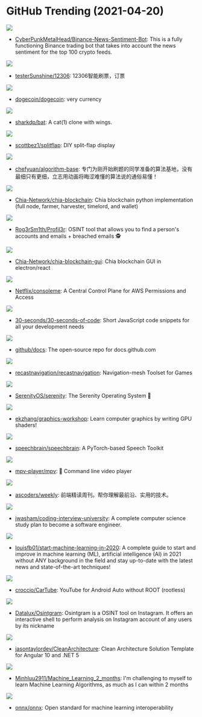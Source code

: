 # GitHub Trending (2021-04-20)

![](https://img.shields.io/badge/Python-New%20209-green?style=flat-square&logo=appveyor)
- [CyberPunkMetalHead/Binance-News-Sentiment-Bot](https://github.com/CyberPunkMetalHead/Binance-News-Sentiment-Bot): This is a fully functioning Binance trading bot that takes into account the news sentiment for the top 100 crypto feeds.

![](https://img.shields.io/badge/Python-New%2039-green?style=flat-square&logo=appveyor)
- [testerSunshine/12306](https://github.com/testerSunshine/12306): 12306智能刷票，订票

![](https://img.shields.io/badge/C%2B%2B-New%20297-green?style=flat-square&logo=appveyor)
- [dogecoin/dogecoin](https://github.com/dogecoin/dogecoin): very currency

![](https://img.shields.io/badge/Rust-New%2085-green?style=flat-square&logo=appveyor)
- [sharkdp/bat](https://github.com/sharkdp/bat): A cat(1) clone with wings.

![](https://img.shields.io/badge/Python-New%20215-green?style=flat-square&logo=appveyor)
- [scottbez1/splitflap](https://github.com/scottbez1/splitflap): DIY split-flap display

![](https://img.shields.io/badge/Java-New%20134-green?style=flat-square&logo=appveyor)
- [chefyuan/algorithm-base](https://github.com/chefyuan/algorithm-base): 专门为刚开始刷题的同学准备的算法基地，没有最细只有更细，立志用动画将晦涩难懂的算法说的通俗易懂！

![](https://img.shields.io/badge/Python-New%20430-green?style=flat-square&logo=appveyor)
- [Chia-Network/chia-blockchain](https://github.com/Chia-Network/chia-blockchain): Chia blockchain python implementation (full node, farmer, harvester, timelord, and wallet)

![](https://img.shields.io/badge/Python-New%2048-green?style=flat-square&logo=appveyor)
- [Rog3rSm1th/Profil3r](https://github.com/Rog3rSm1th/Profil3r): OSINT tool that allows you to find a person's accounts and emails + breached emails 🕵️

![](https://img.shields.io/badge/TypeScript-New%2022-green?style=flat-square&logo=appveyor)
- [Chia-Network/chia-blockchain-gui](https://github.com/Chia-Network/chia-blockchain-gui): Chia blockchain GUI in electron/react

![](https://img.shields.io/badge/Python-New%20101-green?style=flat-square&logo=appveyor)
- [Netflix/consoleme](https://github.com/Netflix/consoleme): A Central Control Plane for AWS Permissions and Access

![](https://img.shields.io/badge/JavaScript-New%20430-green?style=flat-square&logo=appveyor)
- [30-seconds/30-seconds-of-code](https://github.com/30-seconds/30-seconds-of-code): Short JavaScript code snippets for all your development needs

![](https://img.shields.io/badge/JavaScript-New%20201-green?style=flat-square&logo=appveyor)
- [github/docs](https://github.com/github/docs): The open-source repo for docs.github.com

![](https://img.shields.io/badge/C%2B%2B-New%2028-green?style=flat-square&logo=appveyor)
- [recastnavigation/recastnavigation](https://github.com/recastnavigation/recastnavigation): Navigation-mesh Toolset for Games

![](https://img.shields.io/badge/C%2B%2B-New%20100-green?style=flat-square&logo=appveyor)
- [SerenityOS/serenity](https://github.com/SerenityOS/serenity): The Serenity Operating System 🐞

![](https://img.shields.io/badge/GLSL-New%20212-green?style=flat-square&logo=appveyor)
- [ekzhang/graphics-workshop](https://github.com/ekzhang/graphics-workshop): Learn computer graphics by writing GPU shaders!

![](https://img.shields.io/badge/Python-New%2060-green?style=flat-square&logo=appveyor)
- [speechbrain/speechbrain](https://github.com/speechbrain/speechbrain): A PyTorch-based Speech Toolkit

![](https://img.shields.io/badge/C-New%20123-green?style=flat-square&logo=appveyor)
- [mpv-player/mpv](https://github.com/mpv-player/mpv): 🎥 Command line video player

![](https://img.shields.io/badge/JavaScript-New%2042-green?style=flat-square&logo=appveyor)
- [ascoders/weekly](https://github.com/ascoders/weekly): 前端精读周刊。帮你理解最前沿、实用的技术。

![](https://img.shields.io/badge/none-New%20839-green?style=flat-square&logo=appveyor)
- [jwasham/coding-interview-university](https://github.com/jwasham/coding-interview-university): A complete computer science study plan to become a software engineer.

![](https://img.shields.io/badge/none-New%20142-green?style=flat-square&logo=appveyor)
- [louisfb01/start-machine-learning-in-2020](https://github.com/louisfb01/start-machine-learning-in-2020): A complete guide to start and improve in machine learning (ML), artificial intelligence (AI) in 2021 without ANY background in the field and stay up-to-date with the latest news and state-of-the-art techniques!

![](https://img.shields.io/badge/none-New%208-green?style=flat-square&logo=appveyor)
- [croccio/CarTube](https://github.com/croccio/CarTube): YouTube for Android Auto without ROOT (rootless)

![](https://img.shields.io/badge/Python-New%20126-green?style=flat-square&logo=appveyor)
- [Datalux/Osintgram](https://github.com/Datalux/Osintgram): Osintgram is a OSINT tool on Instagram. It offers an interactive shell to perform analysis on Instagram account of any users by its nickname

![](https://img.shields.io/badge/C%23-New%2024-green?style=flat-square&logo=appveyor)
- [jasontaylordev/CleanArchitecture](https://github.com/jasontaylordev/CleanArchitecture): Clean Architecture Solution Template for Angular 10 and .NET 5

![](https://img.shields.io/badge/Jupyter%20Notebook-New%204-green?style=flat-square&logo=appveyor)
- [Minhluu2911/Machine_Learning_2_months](https://github.com/Minhluu2911/Machine_Learning_2_months): I'm challenging to myself to learn Machine Learning Algorithms, as much as I can within 2 months

![](https://img.shields.io/badge/C%2B%2B-New%2028-green?style=flat-square&logo=appveyor)
- [onnx/onnx](https://github.com/onnx/onnx): Open standard for machine learning interoperability

